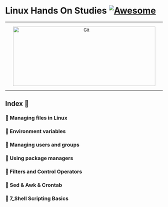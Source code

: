 Linux Hands On Studies [![Awesome](https://cdn.rawgit.com/sindresorhus/awesome/d7305f38d29fed78fa85652e3a63e154dd8e8829/media/badge.svg)](https://github.com/sindresorhus/awesome)
===============
<hr>
<p align="center">
	<img alt="Git" src="https://raw.githubusercontent.com/medipnegiz/linux_cheat_sheet/main/Img/linux.svg" height="190" width="455">
</p>
<hr>

## Index 📜
### 🔖 Managing files in Linux
### 🔖 Environment variables
### 🔖 Managing users and groups
### 🔖 Using package managers
### 🔖 Filters and Control Operators
### 🔖 Sed & Awk & Crontab
### 🔖 7_Shell Scripting Basics
